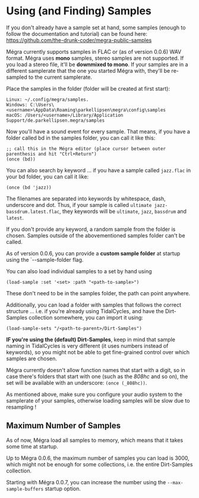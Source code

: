 # Using (and Finding) Samples

If you don't already have a sample set at hand, some samples (enough to follow the documentation and tutorial) can be found here: https://github.com/the-drunk-coder/megra-public-samples

Mégra currently supports samples in FLAC or (as of version 0.0.6) WAV format. Mégra uses **mono** samples, stereo samples are not supported. If you load a stereo file, it'll be **downmixed to mono**. If your samples are in a different samplerate that the one you started Mégra with, they'll be re-sampled to the current samplerate.

Place the samples in the folder (folder will be created at first start):

    Linux: ~/.config/megra/samples.
    Windows: C:\Users\<username>\AppData\Roaming\parkellipsen\megra\config\samples
    macOS: /Users/<username>/Library/Application Support/de.parkellipsen.megra/samples

Now you'll have a sound event for every sample. That means, if you have a folder called bd in the samples folder, you can call it like this:

```
;; call this in the Mégra editor (place cursor between outer parenthesis and hit "Ctrl+Return")
(once (bd))
```

You can also search by keyword ... if you have a sample called `jazz.flac` in your bd folder, you can call it like:

```
(once (bd 'jazz))
```

The filenames are separated into keywords by whitespace, dash, underscore and dot. Thus, if your sample is called `ultimate jazz-bassdrum.latest.flac`, they keywords will be `ultimate`, `jazz`, `bassdrum` and `latest`. 

If you don't provide any keyword, a random sample from the folder is chosen. Samples outside of the abovementioned samples folder can't be called.

As of version 0.0.6, you can provide a **custom sample folder** at startup using the `--sample-folder <path-to-folder> flag.

You can also load individual samples to a set by hand using 
```
(load-sample :set '<set> :path "<path-to-sample>")
```

These don't need to be in the samples folder, the path can point anywhere.

Additionally, you can load a folder with samples that follows the correct structure ... i.e. if you're already using TidalCycles, and have the Dirt-Samples collection
somewhere, you can import it using:

```
(load-sample-sets "/<path-to-parent>/Dirt-Samples")
```

**IF you're using the (default) Dirt-Samples**, keep in mind that sample naming in TidalCycles is very different (it uses numbers instead of keywords), 
so you might not be able to get fine-grained control over which samples are chosen.

Mégra currently doesn't allow function names that start with a digit, so in case there's folders that start with one (such as the *808hc* and so on), 
the set will be available with an underscore: `(once (_808hc))`.

As mentioned above, make sure you configure your audio system to the samplerate of your samples, otherwise loading samples will be slow due to resampling !

## Maximum Number of Samples

As of now, Mégra load all samples to memory, which means that it takes some time at startup. 

Up to Mégra 0.0.6, the maximum number of samples you can load is 3000, which might not be enough for some collections, i.e. the entire Dirt-Samples collection.

Starting with Mégra 0.0.7, you can increase the number using the `--max-sample-buffers` startup option.
